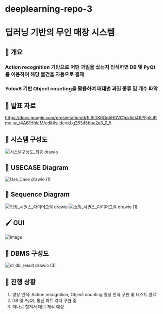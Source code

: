 # deeplearning-repo-3

# 딥러닝 기반의 무인 매장 시스템
## 📖 개요
### Action recognition 기반으로 어떤 과일을 샀는지 인식하면 DB 및 PyQt를 이용하여 해당 물건을 자동으로 결제
### Yolov8 기반 Object counting을 활용하여 매대별 과일 종류 및 개수 파악

## 🏁 발표 자료
https://docs.google.com/presentation/d/1L9lDK6GptjHDVC1pk5et46PFg5JRmc-w_r4A61HhIeM/edit#slide=id.g263d5bba2a3_0_5


## 🥇 시스템 구성도
![시스템구성도_최종 drawio](https://github.com/haneol0415/calculator/assets/61872888/1d7badf6-3f14-4edd-b98b-f63a84b99d1e)

## 🥇 USECASE Diagram
![Use_Case drawio (1)](https://github.com/haneol0415/calculator/assets/61872888/4819b346-45ac-46a7-9ddc-0a321045a179)

## 🥇 Sequence Diagram
![입장_시퀀스_다이어그램 drawio](https://github.com/haneol0415/calculator/assets/61872888/5a6749a7-7f3b-4fae-b796-7788e9ed971d)
![쇼핑_시퀀스_다이어그램 drawio (1)](https://github.com/haneol0415/calculator/assets/61872888/de376278-bb08-4448-b887-2bbc338b4c9b)


## 🖌️ GUI
![image](https://github.com/addinedu-ros-3rd/deeplearning-repo-3/assets/87626122/7fb4d54b-dad2-4dfa-b5d4-e06d7ecf25a7)


## 🏅 DBMS 구성도
![dl_db_result drawio (3)](https://github.com/addinedu-ros-3rd/deeplearning-repo-3/assets/104709955/e9949bd6-afa5-4538-bbf2-fa8c182fc87b)

## 💎 진행 상황
1. 영상 인식: Action recognition, Object counting 영상 인식 구현 및 테스트 완료
2. DB 및 PyQt, 통신 파트 각자 구현 중
3. 하나로 합쳐서 데모 제작 예정

